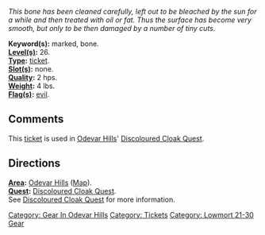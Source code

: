 *This bone has been cleaned carefully, left out to be bleached by the
sun for a while and then treated with oil or fat. Thus the surface has
become very smooth, but only to be then damaged by a number of tiny
cuts.*

**Keyword(s):** marked, bone.  
**[Level(s)](Object_Level.md "wikilink"):** 26.  
**[Type](:Category:_Object_Types.md "wikilink"):**
[ticket](:Category:_Tickets.md "wikilink").  
**[Slot(s)](Object_Slots.md "wikilink"):** none.  
**[Quality](Object_Quality.md "wikilink"):** 2 hps.  
**[Weight](Object_Weight.md "wikilink"):** 4 lbs.  
**[Flag(s)](:Category:_Object_Flags.md "wikilink"):**
[evil](Evil_Flag.md "wikilink").  

## Comments

This [ticket](:Category:_Tickets.md "wikilink") is used in [Odevar
Hills](:Category:_Odevar_Hills.md "wikilink")' [Discoloured Cloak
Quest](Discoloured_Cloak_Quest.md "wikilink").

## Directions

**[Area](:Category:_Areas.md "wikilink"):** [Odevar
Hills](:Category:_Odevar_Hills.md "wikilink")
([Map](Odevar_Hills_Map.md "wikilink")).  
**[Quest](:Category:_Ticket_Quests.md "wikilink"):** [Discoloured Cloak
Quest](Discoloured_Cloak_Quest.md "wikilink").  
See [Discoloured Cloak Quest](Discoloured_Cloak_Quest.md "wikilink") for
more information.  

[Category: Gear In Odevar
Hills](Category:_Gear_In_Odevar_Hills "wikilink") [Category:
Tickets](Category:_Tickets "wikilink") [Category: Lowmort 21-30
Gear](Category:_Lowmort_21-30_Gear "wikilink")
